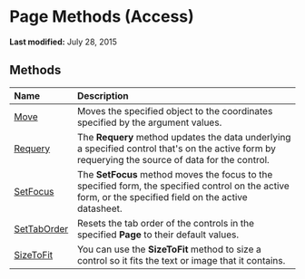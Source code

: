 
# Page Methods (Access)

 **Last modified:** July 28, 2015


## Methods



|**Name**|**Description**|
|:-----|:-----|
| [Move](d44456cf-21b7-593d-ae1f-75900c93ce33.md)|Moves the specified object to the coordinates specified by the argument values.|
| [Requery](011ca697-a0d5-c443-1715-05861b618a93.md)|The  **Requery** method updates the data underlying a specified control that's on the active form by requerying the source of data for the control.|
| [SetFocus](e2254784-bc8c-698d-f582-e2c0ce429204.md)|The  **SetFocus** method moves the focus to the specified form, the specified control on the active form, or the specified field on the active datasheet.|
| [SetTabOrder](446762c2-00b0-5b60-5e32-c2703681a753.md)|Resets the tab order of the controls in the specified  **Page** to their default values.|
| [SizeToFit](cbf20db6-e729-f8af-e221-1e4e26ef1395.md)|You can use the  **SizeToFit** method to size a control so it fits the text or image that it contains.|
